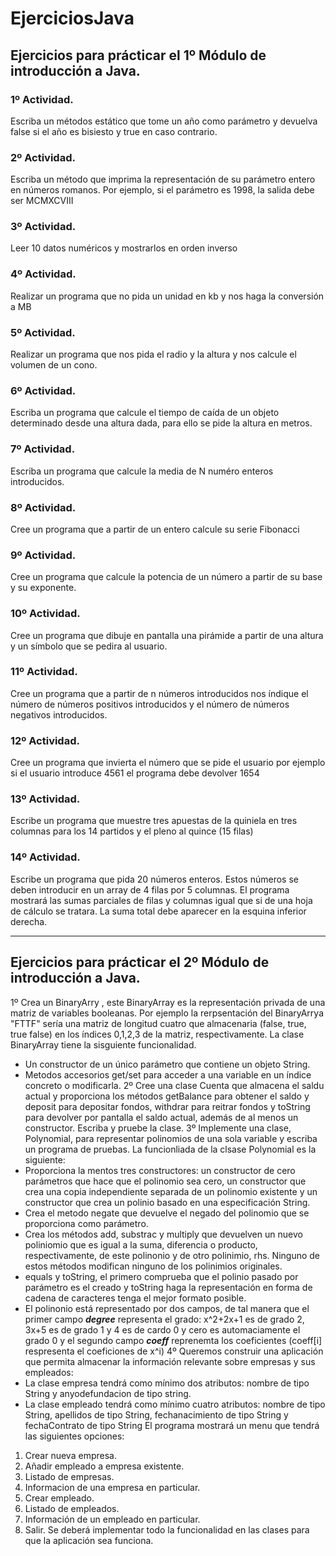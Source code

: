 # EjerciciosJava
## Ejercicios para prácticar el 1º Módulo de introducción a Java.
### 1º Actividad.
Escriba un métodos estático que tome un año como parámetro y devuelva false si el año es bisiesto y true en caso contrario.
### 2º Actividad.
Escriba un método que imprima la representación de su parámetro entero en números romanos. Por ejemplo, si el parámetro es 1998, la salida debe ser MCMXCVIII
### 3º Actividad.
Leer 10 datos numéricos y mostrarlos en orden inverso
### 4º Actividad.
Realizar un programa que no pida un unidad en kb y nos haga la conversión a MB
### 5º Actividad.
Realizar un programa que nos pida el radio y la altura y nos calcule el volumen de un cono.
### 6º Actividad.
Escriba un programa que calcule el tiempo de caída de un objeto determinado desde una altura dada, para ello se pide la altura en metros.
### 7º Actividad.
Escriba un programa que calcule la media de N numéro enteros introducidos.
### 8º Actividad.
Cree un programa que a partir de un entero calcule su serie Fibonacci
### 9º Actividad.
Cree un programa que calcule la potencia de un número a partir de su base y su exponente.
### 10º Actividad.
Cree un programa que dibuje en pantalla una pirámide a partir de una altura y un símbolo que se pedira al usuario.
### 11º Actividad.
Cree un programa que a partir de n números introducidos nos índique el número de números positivos introducidos y el número de números negativos introducidos.
### 12º Actividad.
Cree un programa que invierta el número que se pide el usuario por ejemplo si el usuario introduce 4561 el programa debe devolver 1654
### 13º Actividad.
Escribe un programa que muestre tres apuestas de la quiniela en tres columnas para los 14 partidos y el pleno al quince (15 filas)
### 14º Actividad.
Escribe un programa que pida 20 números enteros. Estos números se deben introducir en un array de 4 filas por 5 columnas. El programa mostrará las sumas parciales de filas y
columnas igual que si de una hoja de cálculo se tratara. La suma total debe aparecer en la esquina inferior derecha.
***
## Ejercicios para prácticar el 2º Módulo de introducción a Java.
1º Crea un BinaryArry , este BinaryArray es la representación privada  de una matriz de variables booleanas. Por ejemplo la rerpsentación del BinaryArrya "FTTF" sería una matriz de longitud cuatro que almacenaria (false, true, true false) en los índices 0,1,2,3 de la matriz, respectivamente. La clase BinaryArray tiene la sisguiente funcionalidad.
* Un constructor de un único parámetro que contiene un objeto String. 
* Metodos accesorios get/set para acceder a una variable en un índice concreto o modificarla.
2º Cree una clase Cuenta que almacena el saldu actual y proporciona los métodos getBalance para obtener el saldo y deposit para depositar fondos, withdrar para reitrar fondos y toString para devolver por pantalla el saldo actual, además de al menos un constructor. Escriba y pruebe la clase.
3º Implemente una clase, Polynomial, para representar polinomios de una sola variable y escriba un programa de pruebas. La funcionliada de la clsase Polynomial es la siguiente:
* Proporciona la mentos tres constructores: un constructor de cero parámetros que hace que el polinomio sea cero, un constructor que crea una copia independiente separada de un polinomio existente y un constructor que crea un polinio basado en una especificación String. 
* Crea el metodo negate que devuelve el negado del polinomio que se proporciona como parámetro.
* Crea los métodos add, substrac y multiply que devuelven un nuevo poliniomio que es igual a la suma, diferencia o producto, respectivamente, de este polinonio y de otro polinimio, rhs. Ninguno de estos métodos modifican ninguno de los polinimios originales.
* equals y toString, el primero comprueba que el polinio pasado por parámetro es el creado y toString  haga la representación en forma de cadena de caracteres tenga el mejor formato posible.
* El polinonio está representado por dos campos, de tal manera que el primer campo  ***degree*** representa el grado: x^2+2x+1 es de grado 2, 3x+5 es de grado 1 y 4 es de cardo 0  y cero es automaciamente el grado 0 y el segundo campo ***coeff*** reprenemta los coeficientes (coeff[i] respresenta el coeficiones de x^i)
4º Queremos construir una aplicación que permita almacenar la información relevante sobre empresas y sus empleados:
* La clase empresa tendrá como mínimo dos atributos: nombre de tipo String y anyodefundacion de tipo string.
* La clase empleado tendrá como mínimo cuatro atributos: nombre de tipo String, apellidos de tipo String, fechanacimiento de tipo String y fechaContrato de tipo String 
El programa mostrará un menu que tendrá las siguientes opciones:
1. Crear nueva empresa.
2. Añadir empleado a empresa existente.
3. Listado de empresas.
4. Informacion de una empresa en particular.
5. Crear empleado.
6. Listado de empleados.
7. Información de un empleado en particular.
8. Salir.
Se deberá implementar todo la funcionalidad en las clases para que la aplicación sea funciona.
